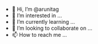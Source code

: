 - 👋 Hi, I’m @arunitag
- 👀 I’m interested in ...
- 🌱 I’m currently learning ...
- 💞️ I’m looking to collaborate on ...
- 📫 How to reach me ...

<!---
arunitag/arunitag is a ✨ special ✨ repository because its `README.md` (this file) appears on your GitHub profile.
You can click the Preview link to take a look at your changes.
--->
